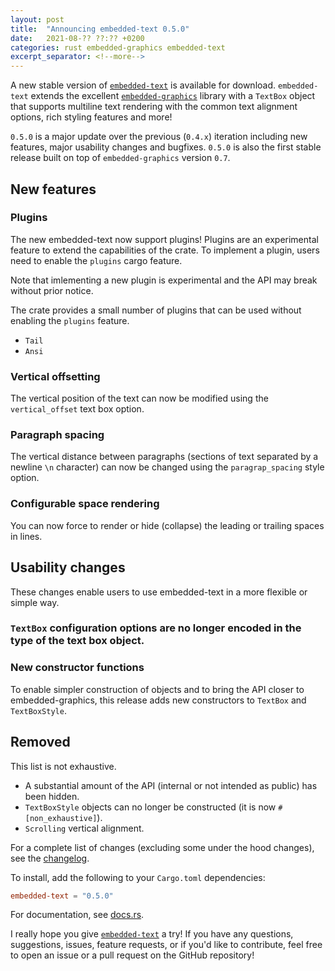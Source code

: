```yaml
---
layout: post
title:  "Announcing embedded-text 0.5.0"
date:   2021-08-?? ??:?? +0200
categories: rust embedded-graphics embedded-text
excerpt_separator: <!--more-->
---
```


A new stable version of [`embedded-text`] is available for download. `embedded-text` extends the
excellent [`embedded-graphics`] library with a `TextBox` object that supports multiline text
rendering with the common text alignment options, rich styling features and more!

`0.5.0` is a major update over the previous (`0.4.x`) iteration including new features, major
usability changes and bugfixes. `0.5.0` is also the first stable release built on top of
`embedded-graphics` version `0.7`.

## New features

### Plugins

The new embedded-text now support plugins! Plugins are an experimental feature to extend the 
capabilities of the crate. To implement a plugin, users need to enable the `plugins` cargo feature.

Note that imlementing a new plugin is experimental and the API may break without prior notice.

The crate provides a small number of plugins that can be used without enabling the `plugins`
feature.

 * `Tail`
 * `Ansi`

### Vertical offsetting

The vertical position of the text can now be modified using the `vertical_offset` text box option.

### Paragraph spacing

The vertical distance between paragraphs (sections of text separated by a newline `\n` character)
can now be changed using the `paragrap_spacing` style option.

### Configurable space rendering

You can now force to render or hide (collapse) the leading or trailing spaces in lines.

## Usability changes

These changes enable users to use embedded-text in a more flexible or simple way.

### `TextBox` configuration options are no longer encoded in the type of the text box object.

### New constructor functions

To enable simpler construction of objects and to bring the API closer to embedded-graphics, this
release adds new constructors to `TextBox` and `TextBoxStyle`.

## Removed 

This list is not exhaustive.

 *  A substantial amount of the API (internal or not intended as public) has been hidden.
 * `TextBoxStyle` objects can no longer be constructed (it is now `#[non_exhaustive]`).
 * `Scrolling` vertical alignment.

For a complete list of changes (excluding some under the hood changes), see the [changelog].

To install, add the following to your `Cargo.toml` dependencies:

```toml
embedded-text = "0.5.0"
```

For documentation, see [docs.rs].

I really hope you give [`embedded-text`] a try! If you have any questions, suggestions, issues,
feature requests, or if you'd like to contribute, feel free to open an issue or a pull request on
the GitHub repository!

[`embedded-text`]: https://github.com/embedded-graphics/embedded-text
[`embedded-graphics`]: https://github.com/embedded-graphics/embedded-graphics
[docs.rs]: https://docs.rs/embedded-text/0.5.0/embedded_text/
[changelog]: https://github.com/embedded-graphics/embedded-text/blob/v0.5.0/CHANGELOG.md
[ansi-docs]: https://docs.rs/embedded-text/0.5.0/embedded_text/style/index.html
